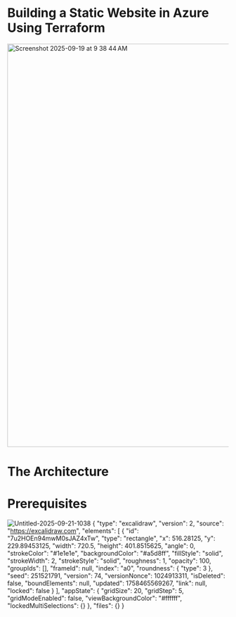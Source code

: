 
# Building a Static Website in Azure Using Terraform

<img width="1619" height="916" alt="Screenshot 2025-09-19 at 9 38 44 AM" src="https://github.com/user-attachments/assets/d35f6b6c-a8b8-4082-97d1-5b5d7f7b6b3c" />

# The Architecture

# Prerequisites
![Untitled-2025-09-21-1038](https://github.com/user-attachments/assets/b3b3c001-81d1-44dc-bdde-48a2c5eb2812)
{
  "type": "excalidraw",
  "version": 2,
  "source": "https://excalidraw.com",
  "elements": [
    {
      "id": "7u2HOEn94mwM0sJAZ4xTw",
      "type": "rectangle",
      "x": 516.28125,
      "y": 229.89453125,
      "width": 720.5,
      "height": 401.8515625,
      "angle": 0,
      "strokeColor": "#1e1e1e",
      "backgroundColor": "#a5d8ff",
      "fillStyle": "solid",
      "strokeWidth": 2,
      "strokeStyle": "solid",
      "roughness": 1,
      "opacity": 100,
      "groupIds": [],
      "frameId": null,
      "index": "a0",
      "roundness": {
        "type": 3
      },
      "seed": 251521791,
      "version": 74,
      "versionNonce": 1024913311,
      "isDeleted": false,
      "boundElements": null,
      "updated": 1758465569267,
      "link": null,
      "locked": false
    }
  ],
  "appState": {
    "gridSize": 20,
    "gridStep": 5,
    "gridModeEnabled": false,
    "viewBackgroundColor": "#ffffff",
    "lockedMultiSelections": {}
  },
  "files": {}
}
